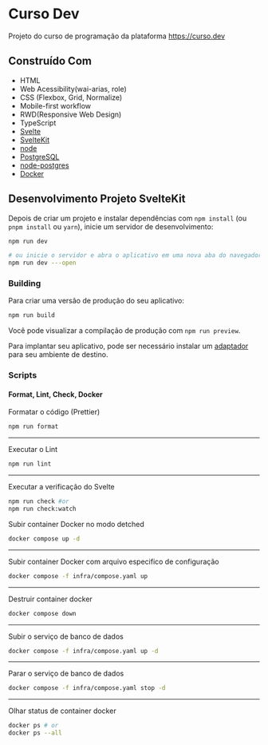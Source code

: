 # Curso Dev

Projeto do curso de programação da plataforma https://curso.dev

## Construído Com

- HTML
- Web Acessibility(wai-arias, role)
- CSS (Flexbox, Grid, Normalize)
- Mobile-first workflow
- RWD(Responsive Web Design)
- TypeScript
- [Svelte](https://svelte.dev/docs/introduction)
- [SvelteKit](https://kit.svelte.dev/docs/introduction)
- [node](https://nodejs.org/en)
- [PostgreSQL](https://www.postgresql.org/)
- [node-postgres](https://node-postgres.com/)
- [Docker](https://docs.docker.com/compose/)

## Desenvolvimento Projeto SvelteKit

Depois de criar um projeto e instalar dependências com `npm install` (ou `pnpm install` ou `yarn`), inicie um servidor de desenvolvimento:

```bash
npm run dev

# ou inicie o servidor e abra o aplicativo em uma nova aba do navegador
npm run dev ---open
```

### Building

Para criar uma versão de produção do seu aplicativo:

```bash
npm run build
```

Você pode visualizar a compilação de produção com `npm run preview`.

Para implantar seu aplicativo, pode ser necessário instalar um [adaptador](https://kit.svelte.dev/docs/adapters) para seu ambiente de destino.

### Scripts

#### Format, Lint, Check, Docker

Formatar o código (Prettier)

```bash
npm run format
```

---

Executar o Lint

```bash
npm run lint
```

---

Executar a verificação do Svelte

```bash
npm run check #or
npm run check:watch
```

Subir container Docker no modo detched

```bash
docker compose up -d
```

---

Subir container Docker com arquivo especifico de configuração

```bash
docker compose -f infra/compose.yaml up
```

---

Destruir container docker

```bash
docker compose down
```

---

Subir o serviço de banco de dados

```bash
docker compose -f infra/compose.yaml up -d
```

---

Parar o serviço de banco de dados

```bash
docker compose -f infra/compose.yaml stop -d
```

---

Olhar status de container docker

```bash
docker ps # or
docker ps --all
```
